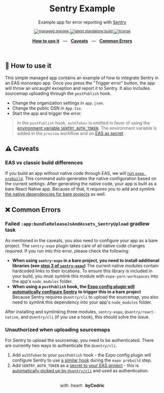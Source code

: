 <div align="center">
  <h1>Sentry Example</h1>
  <p></p>
  <p>Example app for error reporting with <a href="https://sentry.io/">Sentry</a></p>
  <sup>
    <a href="https://github.com/byCedric/eas-monorepo-example/releases">
      <img src="https://img.shields.io/github/workflow/status/byCedric/eas-monorepo-example/preview?style=flat-square" alt="managed preview" />
    </a>
    <a href="https://github.com/byCedric/eas-monorepo-example/actions">
      <img src="https://img.shields.io/github/workflow/status/byCedric/eas-monorepo-example/standalone?style=flat-square" alt="latest standalone build" />
    </a>
    <a href="https://github.com/byCedric/eas-monorepo-example/blob/main/LICENSE.md">
      <img src="https://img.shields.io/github/license/byCedric/eas-monorepo-example?style=flat-square" alt="license" />
    </a>
  </sup>
  <br />
  <p align="center">
    <a href="https://github.com/byCedric/eas-monorepo-example/tree/main/apps/with-sentry#-how-to-use-it"><b>How to use it</b></a>
    &nbsp;&nbsp;&mdash;&nbsp;&nbsp;
    <a href="https://github.com/byCedric/eas-monorepo-example/tree/main/apps/with-sentry#%EF%B8%8F-caveats"><b>Caveats</b></a>
    &nbsp;&nbsp;&mdash;&nbsp;&nbsp;
    <a href="https://github.com/byCedric/eas-monorepo-example/tree/main/apps/with-sentry#-common-errors"><b>Common Errors</b></a>
  </p>
  <br />
</div>

## 🚀 How to use it

This simple managed app contains an example of how to integrate Sentry in an EAS monorepo app. Once you press the "Trigger error" button, the app will throw an uncaught exception and report it to Sentry. It also includes sourcemap uploading through the `postPublish` hook.

- Change the organization settings in `app.json`.
- Change the public DSN in `App.tsx`.
- Start the app and trigger the error.

> In the `postPublish` hook, `authToken` is omitted in favor of using the [environment variable `SENTRY_AUTH_TOKEN`](https://github.com/expo/sentry-expo/issues/144). The environment variable is added in the `preview` workflow and on [EAS as secret](https://docs.expo.io/build-reference/variables/#using-secrets-in-environment-variables).

## ⚠️ Caveats

### EAS vs classic build differences

If you build an app without native code through EAS, we will [run `expo prebuild`](https://docs.expo.io/guides/config-plugins/). This command auto-generates the native configuration based on the current settings. After generating the native code, your app is built as a bare React Native app. Because of that, it requires you to add and symlink [the native dependencies for bare projects](https://github.com/expo/sentry-expo#step-3) as well.

## ❌ Common Errors

### Failed `:app:bundleReleaseJsAndAssets_SentryUpload` gradlew task

As mentioned in the caveats, you also need to configure your app as a bare project. The `sentry-expo` plugin takes care of all native code changes required. If you run into this error, please check the following:

- **When using `sentry-expo` in a bare project, you need to install additional libraries (see [step 3 of `sentry-expo`](https://github.com/expo/sentry-expo#step-3))**
  The current native modules contain hardcoded links to their locations. To ensure this library is included in your build, you must symlink this module with `expo-yarn-workspaces` into the app's `node_modules` folder.
- **When using a `postPublish` hook, the [Expo config plugin will automatically configure Sentry](https://github.com/expo/sentry-expo/blob/master/plugin/src/withSentry.ts#L32-L71) to trigger this in a bare project**
  Because Sentry requires `@sentry/cli` to upload the sourcemap, you also need to symlink this dependency into your app's `node_modules` folder.

After installing and symlinking three modules, `sentry-expo`, `@sentry/react-native`, and `@sentry/cli` (if you use a hook), this should solve the issue.

### Unauthorized when uploading sourcemaps

For Sentry to upload the sourcemap, you need to be authenticated. There are currently two ways to authenticate the `@sentry/cli`.

1. Add `authToken` to your `postPublish` hook - the Expo config plugin will configure Sentry to use [a similar hook](https://github.com/expo/sentry-expo#configure-no-publish-builds-or-eas-build) during the `expo prebuild` step.
2. Add `SENTRY_AUTH_TOKEN` as a [secret to your EAS project](https://docs.expo.io/build-reference/variables/#using-secrets-in-environment-variables) - this is [automatically picked up by `@sentry/cli`](https://docs.sentry.io/product/cli/configuration/#to-authenticate-manually) and used as authentication.

<div align="center">
  <br />
  with&nbsp;:heart:&nbsp;&nbsp;<strong>byCedric</strong>
  <br />
</div>
